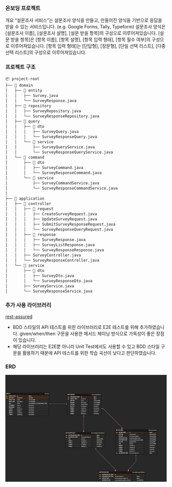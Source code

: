 ### 온보딩 프로젝트
개요
“설문조사 서비스”는 설문조사 양식을 만들고, 만들어진 양식을 기반으로 응답을 받을 수 있는 서비스입니다. (e.g. Google Forms, Tally, Typeform)
설문조사 양식은 [설문조사 이름], [설문조사 설명], [설문 받을 항목]의 구성으로 이루어져있습니다.
[설문 받을 항목]은 [항목 이름], [항목 설명], [항목 입력 형태], [항목 필수 여부]의 구성으로 이루어져있습니다.
[항목 입력 형태]는 [단답형], [장문형], [단일 선택 리스트], [다중 선택 리스트]의 구성으로 이루어져있습니다.

### 프로젝트 구조
```
📦 project-root
├── 📂 domain
│   ├── 📂 entity
│   │   ├── Survey.java
│   │   └── SurveyResponse.java
│   ├── 📂 repository
│   │   ├── SurveyRepository.java
│   │   └── SurveyResponseRepository.java
│   ├── 📂 query
│   │   ├── 📂 dto
│   │   │   ├── SurveyQuery.java
│   │   │   └── SurveyResponseQuery.java
│   │   └── 📂 service
│   │       ├── SurveyQueryService.java
│   │       └── SurveyResponseQueryService.java
│   └── 📂 command
│       ├── 📂 dto
│       │   ├── SurveyCommand.java
│       │   └── SurveyResponseCommand.java
│       └── 📂 service
│           ├── SurveyCommandService.java
│           └── SurveyResponseCommandService.java
│
├── 📂 application
│   ├── 📂 controller
│   │   ├── 📂 request
│   │   │   ├── CreateSurveyRequest.java
│   │   │   ├── UpdateSurveyRequest.java
│   │   │   ├── SubmitSurveyResponseRequest.java
│   │   │   └── SurveyResponseQueryRequest.java
│   │   ├── 📂 response
│   │   │   ├── SurveyResponse.java
│   │   │   ├── SurveyListResponse.java
│   │   │   └── SurveyResponseResponse.java
│   │   ├── SurveyController.java
│   │   └── SurveyResponseController.java
│   └── 📂 service
│       ├── 📂 dto
│       │   ├── SurveyDto.java
│       │   └── SurveyResponseDto.java
│       ├── SurveyService.java
│       └── SurveyResponseService.java
```

### 추가 사용 라이브러리

[rest-assured](https://github.com/rest-assured/rest-assured)
- BDD 스타일의 API 테스트를 위한 라이브러리로 E2E 테스트를 위해 추가하였습니다. given/when/then 구문을 사용한 메서드 체이닝 방식으로 가독성이 좋은 장점이 있습니다.
- 해당 라이브러리는 E2E뿐 아니라 Unit Test에서도 사용할 수 있고 BDD 스타일 구문을 활용하기 때문에 API 테스트를 위한 학습 곡선이 낮다고 판단하였습니다.

### ERD
![survey_erd.png](./survey_erd.png)